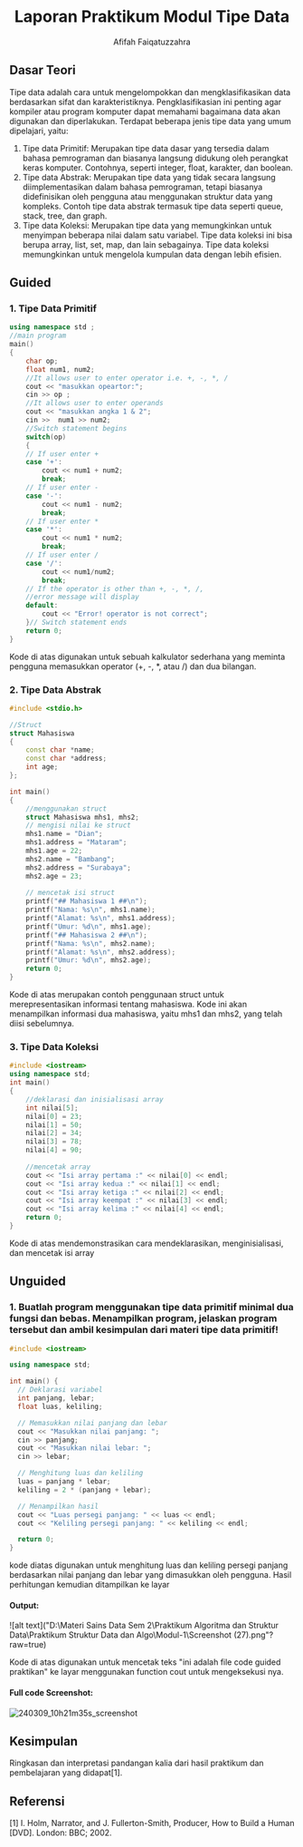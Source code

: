 # <h1 align="center">Laporan Praktikum Modul Tipe Data</h1>
<p align="center">Afifah Faiqatuzzahra</p>

## Dasar Teori
Tipe data adalah cara untuk mengelompokkan dan mengklasifikasikan data berdasarkan sifat dan karakteristiknya. Pengklasifikasian ini penting agar kompiler atau program komputer dapat memahami bagaimana data akan digunakan dan diperlakukan. Terdapat beberapa jenis tipe data yang umum dipelajari, yaitu:
1. Tipe data Primitif: Merupakan tipe data dasar yang tersedia dalam bahasa pemrograman dan biasanya langsung didukung oleh perangkat keras komputer. Contohnya, seperti integer, float, karakter, dan boolean.
2. Tipe data Abstrak: Merupakan tipe data yang tidak secara langsung diimplementasikan dalam bahasa pemrograman, tetapi biasanya didefinisikan oleh pengguna atau menggunakan struktur data yang kompleks. Contoh tipe data abstrak termasuk tipe data seperti queue, stack, tree, dan graph.
3. Tipe data Koleksi: Merupakan tipe data yang memungkinkan untuk menyimpan beberapa nilai dalam satu variabel. Tipe data koleksi ini bisa berupa array, list, set, map, dan lain sebagainya. Tipe data koleksi memungkinkan untuk mengelola kumpulan data dengan lebih efisien.

## Guided 

### 1. Tipe Data Primitif

```C++
using namespace std ;
//main program
main()
{
    char op;
    float num1, num2;
    //It allows user to enter operator i.e. +, -, *, /
    cout << "masukkan opeartor:";
    cin >> op ;
    //It allows user to enter operands
    cout << "masukkan angka 1 & 2";
    cin >>  num1 >> num2;
    //Switch statement begins
    switch(op)
    {
    // If user enter +
    case '+':
        cout << num1 + num2;
        break;
    // If user enter -
    case '-':
        cout << num1 - num2;
        break;
    // If user enter *
    case '*':
        cout << num1 * num2;
        break;
    // If user enter /
    case '/':
        cout << num1/num2;
        break;
    // If the operator is other than +, -, *, /,
    //error message will display
    default:
        cout << "Error! operator is not correct";
    }// Switch statement ends
    return 0;
}

```
Kode di atas digunakan untuk sebuah kalkulator sederhana yang meminta pengguna memasukkan operator (+, -, *, atau /) dan dua bilangan. 

### 2. Tipe Data Abstrak
```C++
#include <stdio.h>

//Struct
struct Mahasiswa
{
    const char *name;
    const char *address;
    int age;
};

int main()
{
    //menggunakan struct
    struct Mahasiswa mhs1, mhs2;
    // mengisi nilai ke struct
    mhs1.name = "Dian";
    mhs1.address = "Mataram";
    mhs1.age = 22;
    mhs2.name = "Bambang";
    mhs2.address = "Surabaya";
    mhs2.age = 23;
    
    // mencetak isi struct
    printf("## Mahasiswa 1 ##\n");
    printf("Nama: %s\n", mhs1.name);
    printf("Alamat: %s\n", mhs1.address);
    printf("Umur: %d\n", mhs1.age);
    printf("## Mahasiswa 2 ##\n");
    printf("Nama: %s\n", mhs2.name);
    printf("Alamat: %s\n", mhs2.address);
    printf("Umur: %d\n", mhs2.age);
    return 0;   
}
```
Kode di atas merupakan contoh penggunaan struct untuk merepresentasikan informasi tentang mahasiswa.
Kode ini akan menampilkan informasi dua mahasiswa, yaitu mhs1 dan mhs2, yang telah diisi sebelumnya.

### 3. Tipe Data Koleksi
```C++
#include <iostream>
using namespace std;
int main()
{
    //deklarasi dan inisialisasi array
    int nilai[5];
    nilai[0] = 23;
    nilai[1] = 50;
    nilai[2] = 34;
    nilai[3] = 78;
    nilai[4] = 90;
    
    //mencetak array
    cout << "Isi array pertama :" << nilai[0] << endl;
    cout << "Isi array kedua :" << nilai[1] << endl;
    cout << "Isi array ketiga :" << nilai[2] << endl;
    cout << "Isi array keempat :" << nilai[3] << endl;
    cout << "Isi array kelima :" << nilai[4] << endl;
    return 0;
}
```
Kode di atas mendemonstrasikan cara mendeklarasikan, menginisialisasi, dan mencetak isi array
## Unguided 

### 1. Buatlah program menggunakan tipe data primitif minimal dua fungsi dan bebas. Menampilkan program, jelaskan program tersebut dan ambil kesimpulan dari materi tipe data primitif!

```C++
#include <iostream>

using namespace std;

int main() {
  // Deklarasi variabel
  int panjang, lebar;
  float luas, keliling;

  // Memasukkan nilai panjang dan lebar
  cout << "Masukkan nilai panjang: ";
  cin >> panjang;
  cout << "Masukkan nilai lebar: ";
  cin >> lebar;

  // Menghitung luas dan keliling
  luas = panjang * lebar;
  keliling = 2 * (panjang + lebar);

  // Menampilkan hasil
  cout << "Luas persegi panjang: " << luas << endl;
  cout << "Keliling persegi panjang: " << keliling << endl;

  return 0;
}
```
kode diatas digunakan untuk menghitung luas dan keliling persegi panjang berdasarkan nilai panjang dan lebar yang dimasukkan oleh pengguna. Hasil perhitungan kemudian ditampilkan ke layar

#### Output:
![alt text]("D:\Materi Sains Data Sem 2\Praktikum Algoritma dan Struktur Data\Praktikum Struktur Data dan Algo\Modul-1\Screenshot (27).png"?raw=true)

Kode di atas digunakan untuk mencetak teks "ini adalah file code guided praktikan" ke layar menggunakan function cout untuk mengeksekusi nya.

#### Full code Screenshot:
![240309_10h21m35s_screenshot](https://github.com/suxeno/Struktur-Data-Assignment/assets/111122086/41e9641c-ad4e-4e50-9ca4-a0215e336b04)


## Kesimpulan
Ringkasan dan interpretasi pandangan kalia dari hasil praktikum dan pembelajaran yang didapat[1].

## Referensi
[1] I. Holm, Narrator, and J. Fullerton-Smith, Producer, How to Build a Human [DVD]. London: BBC; 2002.

